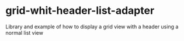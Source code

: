 grid-whit-header-list-adapter
=============================

Library and example of how to display a grid view with a header using a normal list view
